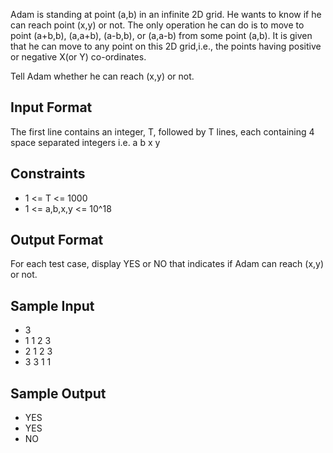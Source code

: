 Adam is standing at point (a,b) in an infinite 2D grid. He wants to know if he can reach point (x,y) or not. 
The only operation he can do is to move to point (a+b,b), (a,a+b), (a-b,b), or (a,a-b) from some point (a,b). 
It is given that he can move to any point on this 2D grid,i.e., the points having positive or negative X(or Y) co-ordinates.

Tell Adam whether he can reach (x,y) or not.

## Input Format

The first line contains an integer, T, followed by T lines, each containing 4 space separated integers i.e. a b x y

## Constraints

* 1 <= T <= 1000
* 1 <= a,b,x,y <= 10^18

## Output Format

For each test case, display YES or NO that indicates if Adam can reach (x,y) or not.

## Sample Input

* 3
* 1 1 2 3
* 2 1 2 3
* 3 3 1 1

## Sample Output

* YES
* YES
* NO

